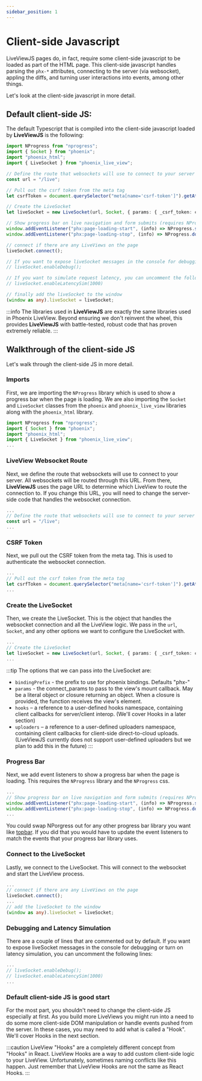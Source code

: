 ```yaml
---
sidebar_position: 1
---
```


# Client-side Javascript
LiveViewJS pages do, in fact, require some client-side javascript to be loaded as part of the HTML page.  This client-side javascript handles parsing the `phx-*` attributes, connecting to the server (via websocket), appling the diffs, and turning user interactions into events, among other things.

Let's look at the client-side javascript in more detail.

## Default client-side JS:
The default Typescript that is compiled into the client-side javascript loaded by **LiveViewJS** is the following:
```ts
import NProgress from "nprogress";
import { Socket } from "phoenix";
import "phoenix_html";
import { LiveSocket } from "phoenix_live_view";

// Define the route that websockets will use to connect to your server
const url = "/live";

// Pull out the csrf token from the meta tag
let csrfToken = document.querySelector("meta[name='csrf-token']").getAttribute("content");

// Create the LiveSocket
let liveSocket = new LiveSocket(url, Socket, { params: { _csrf_token: csrfToken } });

// Show progress bar on live navigation and form submits (requires NProgress css)
window.addEventListener("phx:page-loading-start", (info) => NProgress.start());
window.addEventListener("phx:page-loading-stop", (info) => NProgress.done());

// connect if there are any LiveViews on the page
liveSocket.connect();

// If you want to expose liveSocket messages in the console for debugging, uncomment the following:
// liveSocket.enableDebug();

// If you want to simulate request latency, you can uncomment the following
// liveSocket.enableLatencySim(1000)

// finally add the liveSocket to the window
(window as any).liveSocket = liveSocket;
```
:::info
  The libraries used in **LiveViewJS** are exactly the same libraries used in Phoenix LiveView. Beyond ensuring we don't reinvent the wheel, this provides **LiveViewJS** with battle-tested, robust code that has proven extremely reliable.
:::

## Walkthrough of the client-side JS
Let's walk through the client-side JS in more detail.

### Imports
First, we are importing the `NProgress` library which is used to show a progress bar when the page is loading.  We are also importing the `Socket` and `LiveSocket` classes from the `phoenix` and `phoenix_live_view` libraries along with the `phoenix_html` library.
```ts
import NProgress from "nprogress";
import { Socket } from "phoenix";
import "phoenix_html";
import { LiveSocket } from "phoenix_live_view";
...
```

### LiveView Websocket Route
Next, we define the route that websockets will use to connect to your server.  All websockets will be routed through this URL.  From there, **LiveViewJS** uses the page URL to determine which LiveView to route the connection to.  If you change this URL, you will need to change the server-side code that handles the websocket connection.
```ts
...
// Define the route that websockets will use to connect to your server
const url = "/live";
...
```

### CSRF Token
Next, we pull out the CSRF token from the meta tag.  This is used to authenticate the websocket connection.
```ts
...
// Pull out the csrf token from the meta tag
let csrfToken = document.querySelector("meta[name='csrf-token']").getAttribute("content");
...
```

### Create the LiveSocket
Then, we create the LiveSocket.  This is the object that handles the websocket connection and all the LiveView logic.  We pass in the `url`, `Socket`, and any other options we want to configure the LiveSocket with.
```ts
...
// Create the LiveSocket
let liveSocket = new LiveSocket(url, Socket, { params: { _csrf_token: csrfToken } });
...
```
:::tip
  The options that we can pass into the LiveSocket are:
  * `bindingPrefix` - the prefix to use for phoenix bindings. Defaults "phx-"
  * `params` - the connect_params to pass to the view's mount callback. May be a literal object or closure returning an object. When a closure is provided, the function receives the view's element.
  * `hooks` – a reference to a user-defined hooks namespace, containing client callbacks for server/client interop. (We'll cover Hooks in a later section)
  *  `uploaders` – a reference to a user-defined uploaders namespace, containing client callbacks for client-side direct-to-cloud uploads. (LiveViewJS currently does not support user-defined uploaders but we plan to add this in the future)
:::

### Progress Bar 
Next, we add event listeners to show a progress bar when the page is loading.  This requires the `NProgress` library and the `NProgress` css.
```ts
...
// Show progress bar on live navigation and form submits (requires NProgress css)
window.addEventListener("phx:page-loading-start", (info) => NProgress.start());
window.addEventListener("phx:page-loading-stop", (info) => NProgress.done());
...
```
You could swap NPorgress out for any other progress bar library you want like [topbar](http://buunguyen.github.io/topbar/).  If you did that you would have to update the event listeners to match the events that your progress bar library uses.

### Connect to the LiveSocket 
Lastly, we connect to the LiveSocket.  This will connect to the websocket and start the LiveView process.
```ts
...
// connect if there are any LiveViews on the page
liveSocket.connect();
...
// add the liveSocket to the window
(window as any).liveSocket = liveSocket;
```

### Debugging and Latency Simulation
There are a couple of lines that are commented out by default.  If you want to expose liveSocket messages in the console for debugging or turn on latency simulation, you can uncomment the following lines:
```ts
...
// liveSocket.enableDebug();
// liveSocket.enableLatencySim(1000)
...
```

### Default client-side JS is good start
For the most part, you shouldn't need to change the client-side JS especially at first.  As you build more LiveViews you might run into a need to do some more client-side DOM manipulation or handle events pushed from the server.  In these cases, you may need to add what is called a "Hook".  We'll cover Hooks in the next section.

:::caution
  LiveView "Hooks" are a completely different concept from "Hooks" in React.  LiveView Hooks are a way to add custom client-side logic to your LiveView.  Unfortunately, sometimes naming conflicts like this happen.  Just remember that LiveView Hooks are not the same as React Hooks.
:::

